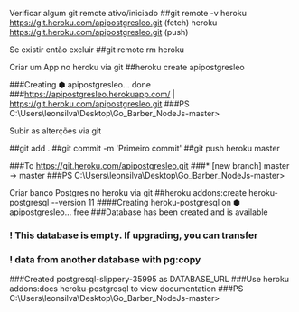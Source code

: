 Verificar algum git remote ativo/iniciado
##git remote -v
heroku https://git.heroku.com/apipostgresleo.git (fetch)
heroku https://git.heroku.com/apipostgresleo.git (push)

Se existir então excluir
##git remote rm heroku

Criar um App no heroku via git
##heroku create apipostgresleo

###Creating ⬢ apipostgresleo... done ###https://apipostgresleo.herokuapp.com/ | https://git.heroku.com/apipostgresleo.git
###PS C:\Users\leonsilva\Desktop\Go_Barber_NodeJs-master>

Subir as alterções via git

##git add .
##git commit -m 'Primeiro commit'
##git push heroku master

###To https://git.heroku.com/apipostgresleo.git
###\* [new branch] master -> master
###PS C:\Users\leonsilva\Desktop\Go_Barber_NodeJs-master>

Criar banco Postgres no heroku via git
##heroku addons:create heroku-postgresql --version 11
####Creating heroku-postgresql on ⬢ apipostgresleo... free
###Database has been created and is available

### ! This database is empty. If upgrading, you can transfer

### ! data from another database with pg:copy

###Created postgresql-slippery-35995 as DATABASE_URL
###Use heroku addons:docs heroku-postgresql to view documentation
###PS C:\Users\leonsilva\Desktop\Go_Barber_NodeJs-master>
